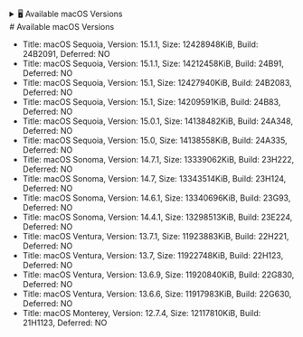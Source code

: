 <!-- BEGIN MACOS VERSIONS -->
<details>
<summary>🖥️ Available macOS Versions</summary>

* macOS Sequoia 15.1.1 (24B2091) - 11.85GB
* macOS Sequoia 15.1.1 (24B91) - 13.55GB
* macOS Sequoia 15.1 (24B2083) - 11.85GB
* macOS Sequoia 15.1 (24B83) - 13.55GB
* macOS Sequoia 15.0.1 (24A348) - 13.48GB
* macOS Sequoia 15.0 (24A335) - 13.48GB
* macOS Sonoma 14.7.1 (23H222) - 12.72GB
* macOS Sonoma 14.7 (23H124) - 12.72GB
* macOS Sonoma 14.6.1 (23G93) - 12.72GB
* macOS Sonoma 14.4.1 (23E224) - 12.68GB
* macOS Ventura 13.7.1 (22H221) - 11.37GB
* macOS Ventura 13.7 (22H123) - 11.37GB
* macOS Ventura 13.6.9 (22G830) - 11.36GB
* macOS Ventura 13.6.6 (22G630) - 11.36GB
* macOS Monterey 12.7.4 (21H1123) - 11.55GB

</details>
# Available macOS Versions

* Title: macOS Sequoia, Version: 15.1.1, Size: 12428948KiB, Build: 24B2091, Deferred: NO
* Title: macOS Sequoia, Version: 15.1.1, Size: 14212458KiB, Build: 24B91, Deferred: NO
* Title: macOS Sequoia, Version: 15.1, Size: 12427940KiB, Build: 24B2083, Deferred: NO
* Title: macOS Sequoia, Version: 15.1, Size: 14209591KiB, Build: 24B83, Deferred: NO
* Title: macOS Sequoia, Version: 15.0.1, Size: 14138482KiB, Build: 24A348, Deferred: NO
* Title: macOS Sequoia, Version: 15.0, Size: 14138558KiB, Build: 24A335, Deferred: NO
* Title: macOS Sonoma, Version: 14.7.1, Size: 13339062KiB, Build: 23H222, Deferred: NO
* Title: macOS Sonoma, Version: 14.7, Size: 13343514KiB, Build: 23H124, Deferred: NO
* Title: macOS Sonoma, Version: 14.6.1, Size: 13340696KiB, Build: 23G93, Deferred: NO
* Title: macOS Sonoma, Version: 14.4.1, Size: 13298513KiB, Build: 23E224, Deferred: NO
* Title: macOS Ventura, Version: 13.7.1, Size: 11923883KiB, Build: 22H221, Deferred: NO
* Title: macOS Ventura, Version: 13.7, Size: 11922748KiB, Build: 22H123, Deferred: NO
* Title: macOS Ventura, Version: 13.6.9, Size: 11920840KiB, Build: 22G830, Deferred: NO
* Title: macOS Ventura, Version: 13.6.6, Size: 11917983KiB, Build: 22G630, Deferred: NO
* Title: macOS Monterey, Version: 12.7.4, Size: 12117810KiB, Build: 21H1123, Deferred: NO
